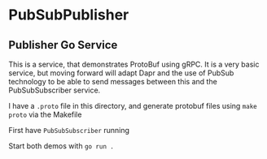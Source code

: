 # PubSubPublisher

## Publisher Go Service

This is a service, that demonstrates ProtoBuf using gRPC. 
It is a very basic service, but moving forward will adapt Dapr and the use of PubSub technology to be able to
send messages between this and the PubSubSubscriber service.

I have a `.proto` file in this directory, and generate protobuf files using `make proto` via the Makefile

First have `PubSubSubscriber` running

Start both demos with `go run .`
